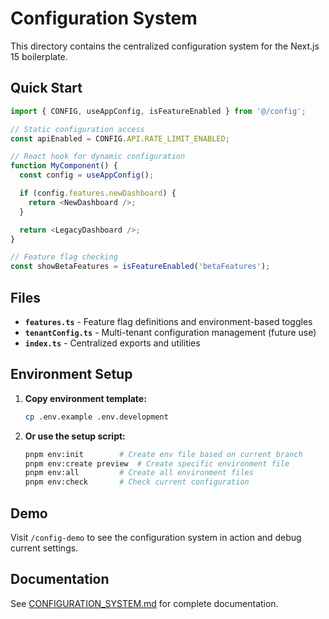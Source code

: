 # Configuration System

This directory contains the centralized configuration system for the Next.js 15 boilerplate.

## Quick Start

```typescript
import { CONFIG, useAppConfig, isFeatureEnabled } from '@/config';

// Static configuration access
const apiEnabled = CONFIG.API.RATE_LIMIT_ENABLED;

// React hook for dynamic configuration
function MyComponent() {
  const config = useAppConfig();

  if (config.features.newDashboard) {
    return <NewDashboard />;
  }

  return <LegacyDashboard />;
}

// Feature flag checking
const showBetaFeatures = isFeatureEnabled('betaFeatures');
```

## Files

- **`features.ts`** - Feature flag definitions and environment-based toggles
- **`tenantConfig.ts`** - Multi-tenant configuration management (future use)
- **`index.ts`** - Centralized exports and utilities

## Environment Setup

1. **Copy environment template:**

   ```bash
   cp .env.example .env.development
   ```

2. **Or use the setup script:**
   ```bash
   pnpm env:init        # Create env file based on current branch
   pnpm env:create preview  # Create specific environment file
   pnpm env:all         # Create all environment files
   pnpm env:check       # Check current configuration
   ```

## Demo

Visit `/config-demo` to see the configuration system in action and debug current settings.

## Documentation

See [CONFIGURATION_SYSTEM.md](../docs/CONFIGURATION_SYSTEM.md) for complete documentation.
